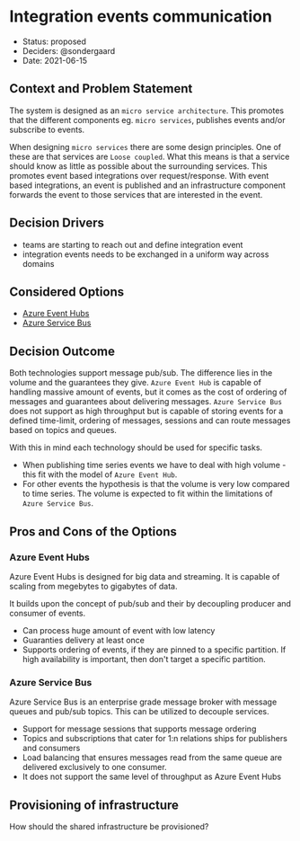 # Integration events communication

* Status: proposed
* Deciders: @sondergaard
* Date: 2021-06-15

## Context and Problem Statement

The system is designed as an `micro service architecture`. This promotes that the different components eg. `micro services`, publishes events and/or subscribe to events.

When designing `micro services` there are some design principles. One of these are that services are `Loose coupled`. What this means is that a service should know as little as possible about the surrounding services. This promotes event based integrations over request/response. With event based integrations, an event is published and an infrastructure component forwards the event to those services that are interested in the event.

## Decision Drivers

* teams are starting to reach out and define integration event
* integration events needs to be exchanged in a uniform way across domains

## Considered Options

* [Azure Event Hubs](https://docs.microsoft.com/en-us/azure/event-hubs/event-hubs-about)
* [Azure Service Bus](https://docs.microsoft.com/en-us/azure/service-bus-messaging/service-bus-messaging-overview)

## Decision Outcome

Both technologies support message pub/sub. The difference lies in the volume and the guarantees they give. `Azure Event Hub` is capable of handling massive amount of events, but it comes as the cost of ordering of messages and guarantees about delivering messages. `Azure Service Bus` does not support as high throughput but is capable of storing events for a defined time-limit, ordering of messages, sessions and can route messages based on topics and queues.

With this in mind each technology should be used for specific tasks.

* When publishing time series events we have to deal with high volume - this fit with the model of `Azure Event Hub`.
* For other events the hypothesis is that the volume is very low compared to time series. The volume is expected to fit within the limitations of `Azure Service Bus`.

## Pros and Cons of the Options <!-- optional -->

### Azure Event Hubs

Azure Event Hubs is designed for big data and streaming. It is capable of scaling from megebytes to gigabytes of data.

It builds upon the concept of pub/sub and their by decoupling producer and consumer of events.

* Can process huge amount of event with low latency
* Guaranties delivery at least once
* Supports ordering of events, if they are pinned to a specific partition. If high availability is important, then don't target a specific partition.

### Azure Service Bus

Azure Service Bus is an enterprise grade message broker with message queues and pub/sub topics. This can be utilized to decouple services.

* Support for message sessions that supports message ordering
* Topics and subscriptions that cater for 1:n relations ships for publishers and consumers
* Load balancing that ensures messages read from the same queue are delivered exclusively to one consumer.
* It does not support the same level of throughput as Azure Event Hubs

## Provisioning of infrastructure

How should the shared infrastructure be provisioned?
